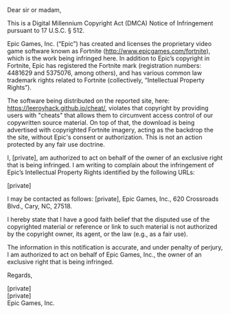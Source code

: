 Dear sir or madam,

This is a Digital Millennium Copyright Act (DMCA) Notice of Infringement pursuant to 17 U.S.C. § 512.

Epic Games, Inc. (“Epic”) has created and licenses the proprietary video game software known as Fortnite (http://www.epicgames.com/fortnite), which is the work being infringed here. In addition to Epic’s copyright in Fortnite, Epic has registered the Fortnite mark (registration numbers: 4481629 and 5375076, among others), and has various common law trademark rights related to Fortnite (collectively, “Intellectual Property Rights”). 


The software being distributed on the reported site, here: https://leeroyhack.github.io/cheat/, violates that copyright by providing users with "cheats" that allows them to circumvent access control of our copywritten source material. On top of that, the download is being advertised with copyrighted Fortnite imagery, acting as the backdrop the the site, without Epic's consent or authorization. This is not an action protected by any fair use doctrine.

I, [private], am authorized to act on behalf of the owner of an exclusive right that is being infringed.
I am writing to complain about the infringement of Epic’s Intellectual Property Rights identified by the following URLs:

[private]      

I may be contacted as follows: [private], Epic Games, Inc., 620 Crossroads Blvd., Cary, NC, 27518.  

I hereby state that I have a good faith belief that the disputed use of the copyrighted material or reference or link to such material is not authorized by the copyright owner, its agent, or the law (e.g., as a fair use).

The information in this notification is accurate, and under penalty of perjury, I am authorized to act on behalf of Epic Games, Inc., the owner of an exclusive right that is being infringed.

Regards,

[private]  
[private]  
Epic Games, Inc.
